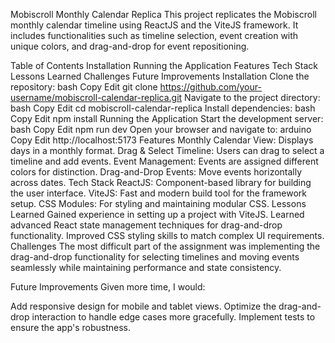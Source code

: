 Mobiscroll Monthly Calendar Replica
This project replicates the Mobiscroll monthly calendar timeline using ReactJS and the ViteJS framework. It includes functionalities such as timeline selection, event creation with unique colors, and drag-and-drop for event repositioning.

Table of Contents
Installation
Running the Application
Features
Tech Stack
Lessons Learned
Challenges
Future Improvements
Installation
Clone the repository:
bash
Copy
Edit
git clone https://github.com/your-username/mobiscroll-calendar-replica.git
Navigate to the project directory:
bash
Copy
Edit
cd mobiscroll-calendar-replica
Install dependencies:
bash
Copy
Edit
npm install
Running the Application
Start the development server:
bash
Copy
Edit
npm run dev
Open your browser and navigate to:
arduino
Copy
Edit
http://localhost:5173
Features
Monthly Calendar View: Displays days in a monthly format.
Drag & Select Timeline: Users can drag to select a timeline and add events.
Event Management: Events are assigned different colors for distinction.
Drag-and-Drop Events: Move events horizontally across dates.
Tech Stack
ReactJS: Component-based library for building the user interface.
ViteJS: Fast and modern build tool for the framework setup.
CSS Modules: For styling and maintaining modular CSS.
Lessons Learned
Gained experience in setting up a project with ViteJS.
Learned advanced React state management techniques for drag-and-drop functionality.
Improved CSS styling skills to match complex UI requirements.
Challenges
The most difficult part of the assignment was implementing the drag-and-drop functionality for selecting timelines and moving events seamlessly while maintaining performance and state consistency.

Future Improvements
Given more time, I would:

Add responsive design for mobile and tablet views.
Optimize the drag-and-drop interaction to handle edge cases more gracefully.
Implement tests to ensure the app's robustness.

